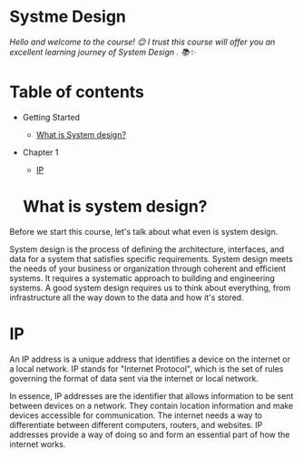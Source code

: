 # Systme Design 

_Hello and welcome to the course! 😊 I trust this course will offer you an excellent learning journey of System Design . 📚✨_

# Table of contents

* Getting Started
  - [What is System design?](#what-is-system-design)

* Chapter 1 
  - [IP](#ip)
 

  # What is system design?

Before we start this course, let's talk about what even is system design.

System design is the process of defining the architecture, interfaces, and data for a system that satisfies specific requirements. System design meets the needs of your business or organization through coherent and efficient systems. It requires a systematic approach to building and engineering systems. A good system design requires us to think about everything, from infrastructure all the way down to the data and how it's stored.


# IP 

An IP address is a unique address that identifies a device on the internet or a local network. IP stands for "Internet Protocol", which is the set of rules governing the format of data sent via the internet or local network.

In essence, IP addresses are the identifier that allows information to be sent between devices on a network. They contain location information and make devices accessible for communication. The internet needs a way to differentiate between different computers, routers, and websites. IP addresses provide a way of doing so and form an essential part of how the internet works.
